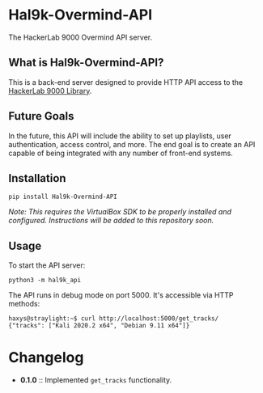 # Hal9k-Overmind-API
The HackerLab 9000 Overmind API server.

## What is Hal9k-Overmind-API?
This is a back-end server designed to provide HTTP API access to the [HackerLab 9000 Library](https://github.com/haxys-labs/Lib-Hal9k).

## Future Goals
In the future, this API will include the ability to set up playlists, user authentication, access control, and more. The end goal is to create an API capable of being integrated with any number of front-end systems.

## Installation

`pip install Hal9k-Overmind-API`

_Note: This requires the VirtualBox SDK to be properly installed and configured. Instructions will be added to this repository soon._

## Usage

To start the API server:

`python3 -m hal9k_api`

The API runs in debug mode on port 5000. It's accessible via HTTP methods:

```
haxys@straylight:~$ curl http://localhost:5000/get_tracks/
{"tracks": ["Kali 2020.2 x64", "Debian 9.11 x64"]}
```

# Changelog

* **0.1.0** :: Implemented `get_tracks` functionality.
